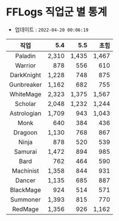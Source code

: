 # FFLogs 직업군 별 통계

- 업데이트 : `2022-04-20 00:06:19`

|직업|5.4|5.5|초힘|
|:-:|-:|-:|-:|
|Paladin|2,310|1,435|1,467|
|Warrior|878|556|610|
|DarkKnight|1,228|748|875|
|Gunbreaker|1,162|682|755|
|WhiteMage|2,323|1,375|1,567|
|Scholar|2,048|1,232|1,244|
|Astrologian|1,709|943|1,043|
|Monk|640|384|436|
|Dragoon|1,130|768|867|
|Ninja|878|520|539|
|Samurai|1,472|894|985|
|Bard|762|464|590|
|Machinist|1,358|844|931|
|Dancer|1,135|685|887|
|BlackMage|924|514|571|
|Summoner|1,393|815|770|
|RedMage|1,356|926|1,162|
